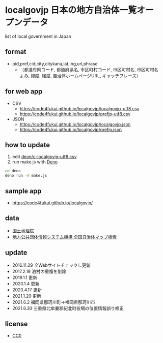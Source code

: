 # localgovjp 日本の地方自治体一覧オープンデータ

list of local government in Japan

## format

- pid,pref,cid,city,citykana,lat,lng,url,phrase
    - （都道府県コード, 都道府県名, 市区町村コード, 市区町村名, 市区町村名よみ, 緯度, 経度, 自治体ホームページURL, キャッチフレーズ）

## for web app

- CSV
   - https://code4fukui.github.io/localgovjp/localgovjp-utf8.csv  
   - https://code4fukui.github.io/localgovjp/prefjp-utf8.csv  
- JSON  
   - https://code4fukui.github.io/localgovjp/localgovjp.json  
   - https://code4fukui.github.io/localgovjp/prefjp.json  

## how to update

1. edit [deon/c-localgovjp-utf8.csv](deno/c-localgovjp-utf8.csv)
2. run make.js with [Deno](https://deno.land/)

```bash
cd deno
deno run -A make.js
```

## sample app

- https://code4fukui.github.io/localgovjp/  

## data

- [国土地理院](https://github.com/gsi-cyberjapan/gsimaps)
- [地方公共団体情報システム機構 全国自治体マップ検索](https://www.j-lis.go.jp/spd/map-search/cms_1069.html)

## update

- 2016.11.29 全Webサイトチェックし更新
- 2017.2.18 泊村の重複を削除
- 2019.1.1 更新
- 2020.1.4 更新
- 2020.4.17 更新
- 2021.1.20 更新
- 2021.6.2 福岡県那珂川町→福岡県那珂川市
- 2021.6.30 三重県北牟婁郡紀北町役場の位置情報誤り修正

## license

- [CC0](https://creativecommons.org/publicdomain/zero/1.0/)
